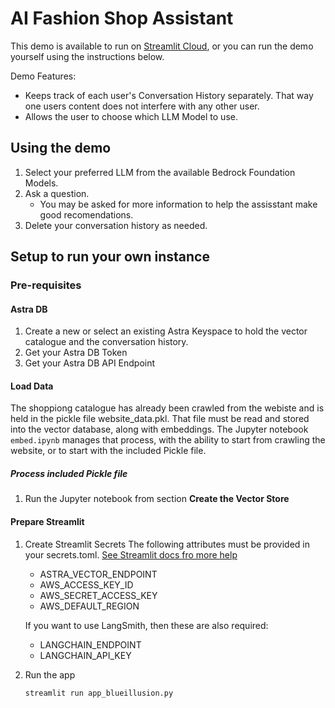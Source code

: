 # AI Fashion Shop Assistant

This demo is available to run on [Streamlit Cloud](https://fashionshopassistant.streamlit.app/), or you can run the demo yourself using the instructions below.

Demo Features:
- Keeps track of each user's Conversation History separately. That way one users content does not interfere with any other user.
- Allows the user to choose which LLM Model to use.


## Using the demo

1. Select your preferred LLM from the available Bedrock Foundation Models.
2. Ask a question.
    - You may be asked for more information to help the assisstant make good recomendations.
3. Delete your conversation history as needed.



## Setup to run your own instance

### Pre-requisites

#### Astra DB

1. Create a new or select an existing Astra Keyspace to hold the vector catalogue and the conversation history.
2. Get your Astra DB Token
3. Get your Astra DB API Endpoint

#### Load Data
The shoppiong catalogue has already been crawled from the webiste and is held in the pickle file website_data.pkl. That file must be read and stored into the vector database, along with embeddings. The Jupyter notebook `embed.ipynb` manages that process, with the ability to start from crawling the website, or to start with the included Pickle file.

##### Process included Pickle file

1. Run the Jupyter notebook from section **Create the Vector Store**

#### Prepare Streamlit

1. Create Streamlit Secrets
The following attributes must be provided in your secrets.toml.
[See Streamlit docs fro more help](https://docs.streamlit.io/develop/concepts/connections/secrets-management)

    - ASTRA_VECTOR_ENDPOINT
    - AWS_ACCESS_KEY_ID
    - AWS_SECRET_ACCESS_KEY
    - AWS_DEFAULT_REGION

    If you want to use LangSmith, then these are also required:

    - LANGCHAIN_ENDPOINT
    - LANGCHAIN_API_KEY

2. Run the app

    `streamlit run app_blueillusion.py`



